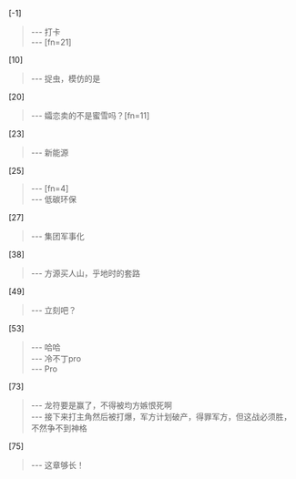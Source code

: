 
[-1] 
>--- 打卡<br>
>--- [fn=21]<br>

[10] 
>--- 捉虫，模仿的是<br>

[20] 
>--- 孀恋卖的不是蜜雪吗？[fn=11]<br>

[23] 
>--- 新能源<br>

[25] 
>--- [fn=4]<br>
>--- 低碳环保<br>

[27] 
>--- 集团军事化<br>

[38] 
>--- 方源买人山，乎地时的套路<br>

[49] 
>--- 立刻吧？<br>

[53] 
>--- 哈哈<br>
>--- 冷不丁pro<br>
>--- Pro<br>

[73] 
>--- 龙符要是赢了，不得被均方嫉恨死啊<br>
>--- 接下来打主角然后被打爆，军方计划破产，得罪军方，但这战必须胜，不然争不到神格<br>

[75] 
>--- 这章够长！<br>
